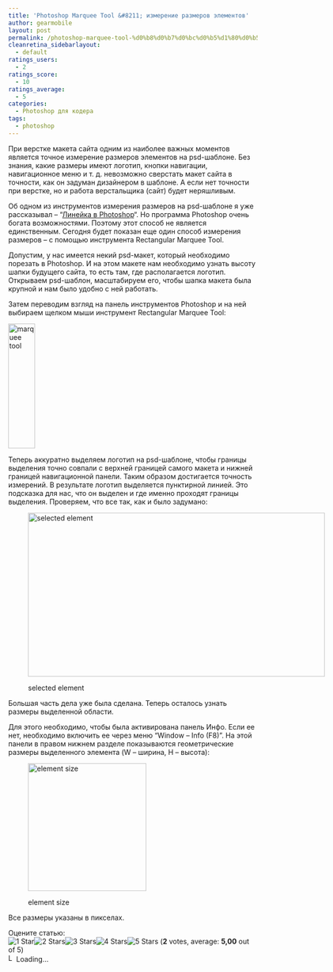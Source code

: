 ```yaml
---
title: 'Photoshop Marquee Tool &#8211; измерение размеров элементов'
author: gearmobile
layout: post
permalink: /photoshop-marquee-tool-%d0%b8%d0%b7%d0%bc%d0%b5%d1%80%d0%b5%d0%bd%d0%b8%d0%b5-%d1%80%d0%b0%d0%b7%d0%bc%d0%b5%d1%80%d0%be%d0%b2-%d1%8d%d0%bb%d0%b5%d0%bc%d0%b5%d0%bd%d1%82%d0%be%d0%b2/
cleanretina_sidebarlayout:
  - default
ratings_users:
  - 2
ratings_score:
  - 10
ratings_average:
  - 5
categories:
  - Photoshop для кодера
tags:
  - photoshop
---
```

При верстке макета сайта одним из наиболее важных моментов является точное измерение размеров элементов на psd-шаблоне. Без знания, какие размеры имеют логотип, кнопки навигации, навигационное меню и т. д. невозможно сверстать макет сайта в точности, как он задуман дизайнером в шаблоне. А если нет точности при верстке, но и работа верстальщика (сайт) будет неряшливым.

Об одном из инструментов измерения размеров на psd-шаблоне я уже рассказывал &#8211; &#8220;[Линейка в Photoshop][1]&#8220;. Но программа Photoshop очень богата возможностями. Поэтому этот способ не является единственным. Сегодня будет показан еще один способ измерения размеров &#8211; с помощью инструмента Rectangular Marquee Tool.

Допустим, у нас имеется некий psd-макет, который необходимо порезать в Photoshop. И на этом макете нам необходимо узнать высоту шапки будущего сайта, то есть там, где располагается логотип. Открываем psd-шаблон, масштабируем его, чтобы шапка макета была крупной и нам было удобно с ней работать.

Затем переводим взгляд на панель инструментов Photoshop и на ней выбираем щелком мыши инструмент Rectangular Marquee Tool:

[<img class="size-full wp-image-450 aligncenter" alt="marquee tool" src="http://localhost:7788/third/wp-content/uploads/2013/04/marquee_tool.png" width="54" height="252" />][2]

Теперь аккуратно выделяем логотип на psd-шаблоне, чтобы границы выделения точно совпали с верхней границей самого макета и нижней границей навигационной панели. Таким образом достигается точность измерений. В результате логотип выделяется пунктирной линией. Это подсказка для нас, что он выделен и где именно проходят границы выделения. Проверяем, что все так, как и было задумано:<figure id="attachment_451" style="width: 600px;" class="wp-caption aligncenter">

[<img class="size-medium wp-image-451" alt="selected element" src="http://localhost:7788/third/wp-content/uploads/2013/04/selected_element-600x331.png" width="600" height="331" />][3]<figcaption class="wp-caption-text">selected element</figcaption></figure> 

Большая часть дела уже была сделана. Теперь осталось узнать размеры выделенной области.

Для этого необходимо, чтобы была активирована панель Инфо. Если ее нет, необходимо включить ее через меню &#8220;Window &#8211; Info (F8)&#8221;. На этой панели в правом нижнем разделе показываются геометрические размеры выделенного элемента (W &#8211; ширина, H &#8211; высота):<figure id="attachment_452" style="width: 239px;" class="wp-caption aligncenter">

[<img class="size-full wp-image-452" alt="element size" src="http://localhost:7788/third/wp-content/uploads/2013/04/element_size.png" width="239" height="258" />][4]<figcaption class="wp-caption-text">element size</figcaption></figure> 

Все размеры указаны в пикселах.

Оцените статью:  
<span id="post-ratings-448" class="post-ratings" data-nonce="54d4bb7467"><img id="rating_448_1" src="http://localhost:7788/third/wp-content/plugins/wp-postratings/images/stars_crystal/rating_on.gif" alt="1 Star" title="1 Star" onmouseover="current_rating(448, 1, '1 Star');" onmouseout="ratings_off(5, 0, 0);" onclick="rate_post();" onkeypress="rate_post();" style="cursor: pointer; border: 0px;" /><img id="rating_448_2" src="http://localhost:7788/third/wp-content/plugins/wp-postratings/images/stars_crystal/rating_on.gif" alt="2 Stars" title="2 Stars" onmouseover="current_rating(448, 2, '2 Stars');" onmouseout="ratings_off(5, 0, 0);" onclick="rate_post();" onkeypress="rate_post();" style="cursor: pointer; border: 0px;" /><img id="rating_448_3" src="http://localhost:7788/third/wp-content/plugins/wp-postratings/images/stars_crystal/rating_on.gif" alt="3 Stars" title="3 Stars" onmouseover="current_rating(448, 3, '3 Stars');" onmouseout="ratings_off(5, 0, 0);" onclick="rate_post();" onkeypress="rate_post();" style="cursor: pointer; border: 0px;" /><img id="rating_448_4" src="http://localhost:7788/third/wp-content/plugins/wp-postratings/images/stars_crystal/rating_on.gif" alt="4 Stars" title="4 Stars" onmouseover="current_rating(448, 4, '4 Stars');" onmouseout="ratings_off(5, 0, 0);" onclick="rate_post();" onkeypress="rate_post();" style="cursor: pointer; border: 0px;" /><img id="rating_448_5" src="http://localhost:7788/third/wp-content/plugins/wp-postratings/images/stars_crystal/rating_on.gif" alt="5 Stars" title="5 Stars" onmouseover="current_rating(448, 5, '5 Stars');" onmouseout="ratings_off(5, 0, 0);" onclick="rate_post();" onkeypress="rate_post();" style="cursor: pointer; border: 0px;" /> (<strong>2</strong> votes, average: <strong>5,00</strong> out of 5)<br /><span class="post-ratings-text" id="ratings_448_text"></span></span><span id="post-ratings-448-loading" class="post-ratings-loading"> <img src="http://localhost:7788/third/wp-content/plugins/wp-postratings/images/loading.gif" width="16" height="16" alt="Loading..." title="Loading..." class="post-ratings-image" />Loading...</span>

 [1]: http://localhost:7788/third/?p=91 "Линейка в Photoshop"
 [2]: http://localhost:7788/third/wp-content/uploads/2013/04/marquee_tool.png
 [3]: http://localhost:7788/third/wp-content/uploads/2013/04/selected_element.png
 [4]: http://localhost:7788/third/wp-content/uploads/2013/04/element_size.png